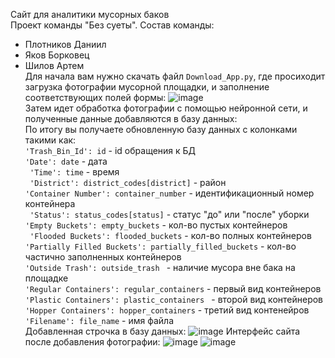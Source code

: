 Сайт для аналитики мусорных баков <br />
Проект команды "Без суеты".
Состав команды:
- Плотников Даниил
- Яков Борковец
- Шилов Артем <br />
Для начала вам нужно скачать файл `Download_App.py`, где просиходит загрузка фотографии мусорной площадки, и заполнение соответствующих полей формы:
  ![image](https://github.com/user-attachments/assets/d521a884-ba66-4862-aef8-0aa28b79bbb4)
<br /> Затем идет обработка фотографии с помощью нейронной сети, и полученные данные добавляются в базу данных:
<br /> По итогу вы получаете обновленную базу данных с колонками такими как: <br />
`'Trash_Bin_Id': id` - id обращения к БД <br /> 
` 'Date': date ` - дата <br /> 
` 'Time': time` - время <br />
` 'District': district_codes[district]` - район <br />
`'Container Number': container_number` - идентификационный номер контейнера <br />
` 'Status': status_codes[status]` - статус "до" или "после" уборки <br />
` 'Empty Buckets': empty_buckets ` - кол-во пустых контейнеров <br />
` 'Flooded Buckets': flooded_buckets` - кол-во полных контейнеров <br />
`'Partially Filled Buckets': partially_filled_buckets` - кол-во частично заполненных контейнеров <br />
`'Outside Trash': outside_trash ` - наличие мусора вне бака на площадке <br />
`'Regular Containers': regular_containers` - первый вид контейнеров <br />
`'Plastic Containers': plastic_containers ` - второй вид контейнеров <br />
`'Hopper Containers': hopper_containers` - третий вид контенейров <br />
`'Filename': file_name` - имя файла <br />
Добавленная строчка в базу данных:
![image](https://github.com/user-attachments/assets/f6ac5603-d259-4778-8d76-322a5cbd9cc8)
Интерфейс сайта после добавления фотографии:
![image](https://github.com/user-attachments/assets/cbec5613-0970-4fbd-8f35-5c0965293c74)
![image](https://github.com/user-attachments/assets/25e0454a-3260-437d-8255-7c913990f930)


